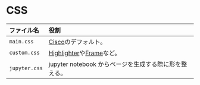 # CSS

|ファイル名|役割|
|:--|:--|
|`main.css`|[Cisco](https://www.cisco.com/c/m/en_us/solutions/enterprise-networks/digital-network-architecture/dna-mobility-infographic.html)のデフォルト。|
|`custom.css`|[Highlighter](https://github.com/iwasakishuto/iwasakishuto.github.io/wiki/Highlighter)や[Frame](https://github.com/iwasakishuto/iwasakishuto.github.io/wiki/Frame)など。|
|`jupyter.css`|jupyter notebook からページを生成する際に形を整える。|
